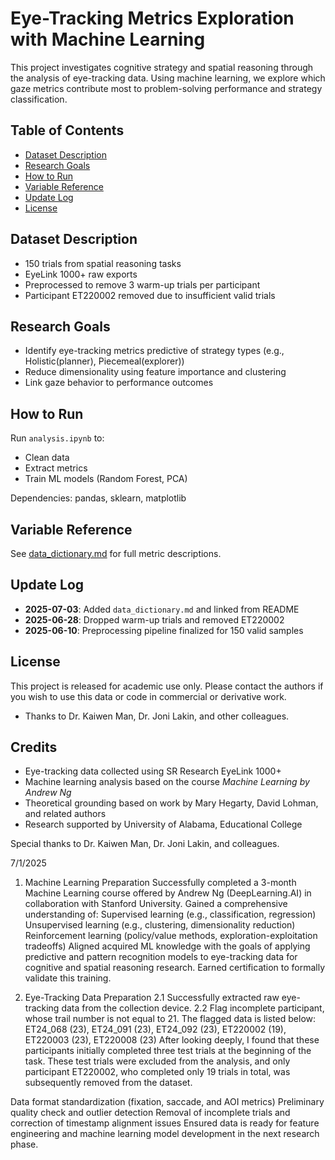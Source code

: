 # Eye-Tracking Metrics Exploration with Machine Learning

This project investigates cognitive strategy and spatial reasoning through the analysis of eye-tracking data. Using machine learning, we explore which gaze metrics contribute most to problem-solving performance and strategy classification.

## Table of Contents
- [Dataset Description](#dataset-description)
- [Research Goals](#research-goals)
- [How to Run](#how-to-run)
- [Variable Reference](#variable-reference)
- [Update Log](#update-log)
- [License](#license)


## Dataset Description

- 150 trials from spatial reasoning tasks
- EyeLink 1000+ raw exports
- Preprocessed to remove 3 warm-up trials per participant
- Participant ET220002 removed due to insufficient valid trials


## Research Goals

- Identify eye-tracking metrics predictive of strategy types (e.g., Holistic(planner), Piecemeal(explorer))
- Reduce dimensionality using feature importance and clustering
- Link gaze behavior to performance outcomes


## How to Run

Run `analysis.ipynb` to:
- Clean data
- Extract metrics
- Train ML models (Random Forest, PCA)

Dependencies: pandas, sklearn, matplotlib


## Variable Reference

See [data_dictionary.md](./data_dictionary.md) for full metric descriptions.


## Update Log

- **2025-07-03**: Added `data_dictionary.md` and linked from README
- **2025-06-28**: Dropped warm-up trials and removed ET220002
- **2025-06-10**: Preprocessing pipeline finalized for 150 valid samples


## License

This project is released for academic use only. Please contact the authors if you wish to use this data or code in commercial or derivative work.
- Thanks to Dr. Kaiwen Man, Dr. Joni Lakin, and other colleagues.

## Credits

- Eye-tracking data collected using SR Research EyeLink 1000+
- Machine learning analysis based on the course *Machine Learning by Andrew Ng*
- Theoretical grounding based on work by Mary Hegarty, David Lohman, and related authors
- Research supported by University of Alabama, Educational College

Special thanks to Dr. Kaiwen Man, Dr. Joni Lakin, and colleagues.


7/1/2025
1. Machine Learning Preparation
Successfully completed a 3-month Machine Learning course offered by Andrew Ng (DeepLearning.AI) in collaboration with Stanford University.
Gained a comprehensive understanding of:
  Supervised learning (e.g., classification, regression)
  Unsupervised learning (e.g., clustering, dimensionality reduction)
  Reinforcement learning (policy/value methods, exploration-exploitation tradeoffs)
Aligned acquired ML knowledge with the goals of applying predictive and pattern recognition models to eye-tracking data for cognitive and spatial reasoning research.
Earned certification to formally validate this training.

2. Eye-Tracking Data Preparation
  2.1 Successfully extracted raw eye-tracking data from the collection device.
  2.2 Flag incomplete participant, whose trail number is not equal to 21. The flagged data is listed below:
    ET24_068 (23), ET24_091 (23), ET24_092 (23), ET220002 (19), ET220003 (23), ET220008 (23)
  After looking deeply, I found that these participants initially completed three test trials at the beginning of the task. These test trials were excluded from the analysis, and only participant ET220002, who completed only 19 trials in total, was subsequently removed from the dataset.

Data format standardization (fixation, saccade, and AOI metrics)
Preliminary quality check and outlier detection
Removal of incomplete trials and correction of timestamp alignment issues
Ensured data is ready for feature engineering and machine learning model development in the next research phase.
